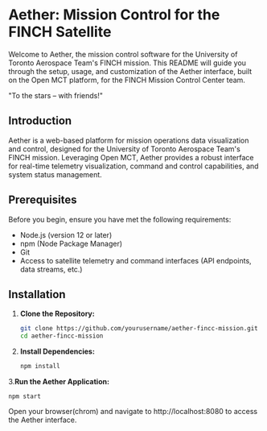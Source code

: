# Aether: Mission Control for the FINCH Satellite

Welcome to Aether, the mission control software for the University of Toronto Aerospace Team's FINCH mission. This README will guide you through the setup, usage, and customization of the Aether interface, built on the Open MCT platform, for the FINCH Mission Control Center team.

"To the stars – with friends!"


## Introduction


Aether is a web-based platform for mission operations data visualization and control, designed for the University of Toronto Aerospace Team's FINCH mission.  Leveraging Open MCT, Aether provides a robust interface for real-time telemetry visualization, command and control capabilities, and system status management.


## Prerequisites

Before you begin, ensure you have met the following requirements:
- Node.js (version 12 or later)
- npm (Node Package Manager)
- Git
- Access to satellite telemetry and command interfaces (API endpoints, data streams, etc.)

## Installation

1. **Clone the Repository:**
   ```bash
   git clone https://github.com/yourusername/aether-fincc-mission.git
   cd aether-fincc-mission
   
 2. **Install Dependencies:**
    
      ```bash
    npm install 
    
 3.**Run the Aether Application:**
  
    npm start

Open your browser(chrom) and navigate to http://localhost:8080 to access the Aether interface.
